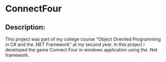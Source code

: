 # ConnectFour

## Description:
This project was part of my college course "Object Oriented Programming in C# and the .NET Framework" at my second year.
In this project i developed the game Connect Four in windows application using the .Net framework.



